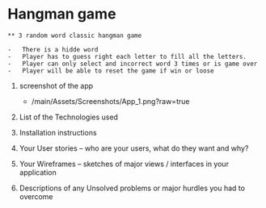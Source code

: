 # Hangman game

    ** 3 random word classic hangman game

    -   There is a hidde word
    -   Player has to guess right each letter to fill all the letters.
    -   Player can only select and incorrect word 3 times or is game over
    -   Player will be able to reset the game if win or loose
    

1. screenshot of the app
    
    - /main/Assets/Screenshots/App_1.png?raw=true

2. List of the Technologies used

3. Installation instructions

4. Your User stories – who are your users, what do they want and why?


5.  Your Wireframes – sketches of major views / interfaces in your application


6. Descriptions of any Unsolved problems or major hurdles you had to overcome
